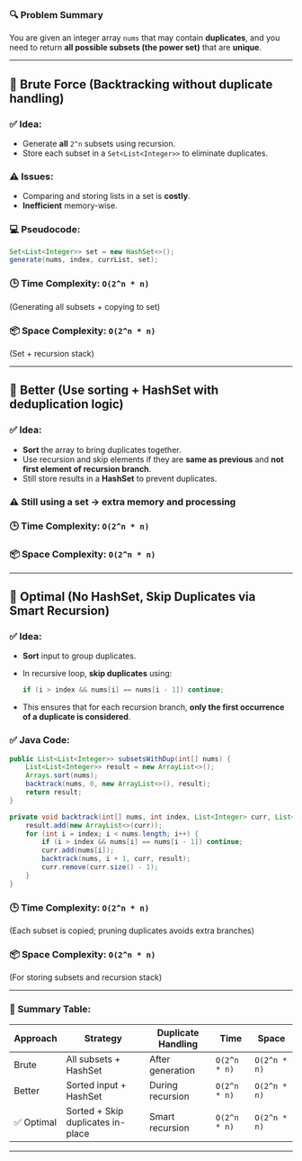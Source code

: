### 🔍 **Problem Summary**

You are given an integer array `nums` that may contain **duplicates**, and you need to return **all possible subsets (the power set)** that are **unique**.

---

## 🧠 Brute Force (Backtracking without duplicate handling)

### ✅ Idea:

* Generate **all** `2^n` subsets using recursion.
* Store each subset in a `Set<List<Integer>>` to eliminate duplicates.

### ⚠️ Issues:

* Comparing and storing lists in a set is **costly**.
* **Inefficient** memory-wise.

### 💻 Pseudocode:

```java
Set<List<Integer>> set = new HashSet<>();
generate(nums, index, currList, set);
```

### 🕒 Time Complexity: `O(2^n * n)`

(Generating all subsets + copying to set)

### 📦 Space Complexity: `O(2^n * n)`

(Set + recursion stack)

---

## 🔁 Better (Use sorting + HashSet with deduplication logic)

### ✅ Idea:

* **Sort** the array to bring duplicates together.
* Use recursion and skip elements if they are **same as previous** and **not first element of recursion branch**.
* Still store results in a **HashSet** to prevent duplicates.

### ⚠️ Still using a set → extra memory and processing

### 🕒 Time Complexity: `O(2^n * n)`

### 📦 Space Complexity: `O(2^n * n)`

---

## 🚀 Optimal (No HashSet, Skip Duplicates via Smart Recursion)

### ✅ Idea:

* **Sort** input to group duplicates.
* In recursive loop, **skip duplicates** using:

  ```java
  if (i > index && nums[i] == nums[i - 1]) continue;
  ```
* This ensures that for each recursion branch, **only the first occurrence of a duplicate is considered**.

### ✅ Java Code:

```java
public List<List<Integer>> subsetsWithDup(int[] nums) {
    List<List<Integer>> result = new ArrayList<>();
    Arrays.sort(nums);
    backtrack(nums, 0, new ArrayList<>(), result);
    return result;
}

private void backtrack(int[] nums, int index, List<Integer> curr, List<List<Integer>> result) {
    result.add(new ArrayList<>(curr));
    for (int i = index; i < nums.length; i++) {
        if (i > index && nums[i] == nums[i - 1]) continue;
        curr.add(nums[i]);
        backtrack(nums, i + 1, curr, result);
        curr.remove(curr.size() - 1);
    }
}
```

### 🕒 Time Complexity: `O(2^n * n)`

(Each subset is copied; pruning duplicates avoids extra branches)

### 📦 Space Complexity: `O(2^n * n)`

(For storing subsets and recursion stack)

---

### 📝 Summary Table:

| Approach  | Strategy                          | Duplicate Handling | Time         | Space        |
| --------- | --------------------------------- | ------------------ | ------------ | ------------ |
| Brute     | All subsets + HashSet             | After generation   | `O(2^n * n)` | `O(2^n * n)` |
| Better    | Sorted input + HashSet            | During recursion   | `O(2^n * n)` | `O(2^n * n)` |
| ✅ Optimal | Sorted + Skip duplicates in-place | Smart recursion    | `O(2^n * n)` | `O(2^n * n)` |

---
